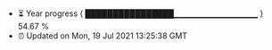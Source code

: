 - ⏳ Year progress { ████████████████▁▁▁▁▁▁▁▁▁▁▁▁▁▁ } 54.67 %
- ⏰ Updated on Mon, 19 Jul 2021 13:25:38 GMT


